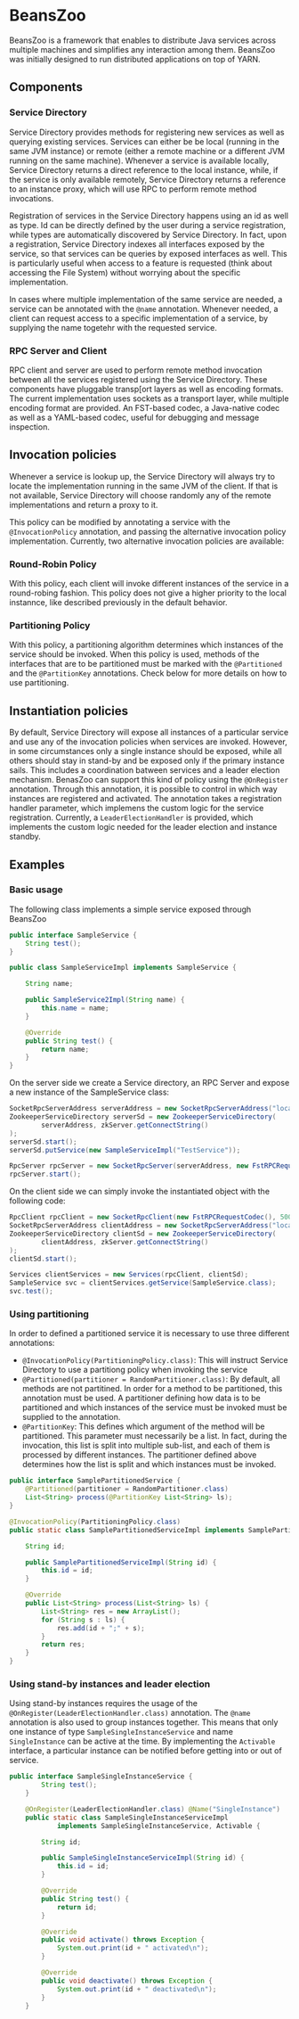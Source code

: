 
# BeansZoo


BeansZoo is a framework that enables to distribute Java services across multiple
machines and simplifies any interaction among them. BeansZoo was initially designed to run
distributed applications on top of YARN. 

## Components

### Service Directory

Service Directory provides methods for registering new services as well as querying existing services. Services can either be  be local (running in the same JVM instance) or remote (either a remote machine or a different JVM running on the same machine). Whenever a service is available locally, Service Directory returns a direct reference to the local instance, while, if the service is only available remotely, Service Directory returns a reference to an instance proxy, which will use RPC to perform remote method invocations.

Registration of services in the Service Directory happens using an id as well as type. Id can be directly defined by the user during a service registration, while types are automatically discovered by Service Directory. In fact, upon a registration, Service Directory indexes all interfaces exposed by the service, so that services can be queries by exposed interfaces as well. This is particularly useful when access to a feature is requested (think about accessing the File System) without worrying about the specific implementation. 

In cases where multiple implementation of the same service are needed, a service can be annotated with the ```@name``` annotation. Whenever needed, a client can request access to a specific implementation of a service, by supplying the name togetehr with the requested service. 

### RPC Server and Client

RPC client and server are used to perform remote method invocation between all the services registered using the Service Directory. These components have pluggable transp[ort layers as well as encoding formats. The current implementation uses sockets as a transport layer, while multiple encoding format are provided. An FST-based codec, a Java-native codec as well as a YAML-based codec, useful for debugging and message inspection. 

## Invocation policies

Whenever a service is lookup up, the Service Directory will always try to locate the implementation running in the same JVM of the client. If that is not available, Service Directory will choose randomly any of the remote implementations and return a proxy to it.

This policy can be modified by annotating a service with the ```@InvocationPolicy``` annotation, and passing the alternative invocation policy implementation. Currently, two alternative invocation policies are available:

### Round-Robin Policy
With this policy, each client will invoke different instances of the service in a round-robing fashion. This policy does not give a higher priority to the local instannce, like described previously in the default behavior.

### Partitioning Policy
With this policy, a partitioning algorithm determines which instances of the service should be invoked. When this policy is used, methods of the interfaces that are to be partitioned must be marked with the ```@Partitioned``` and the ```@PartitionKey``` annotations. Check below for more details on how to use partitioning. 

## Instantiation policies

By default, Service Directory will expose all instances of a particular service and use any of the invocation policies when services are invoked. However, in some circumstances only a single instance should be exposed, while all others should stay in stand-by and be exposed only if the primary instance sails. This includes a coordination batween services and a leader election mechanism. BenasZoo can support this kind of policy using the ```@OnRegister``` annotation. Through this annotation, it is possible to control in which way instances are registered and activated. The annotation takes a registration handler parameter, which implemens the custom logic for the service registration. Currently, a ```LeaderElectionHandler``` is provided, which implements the custom logic needed for the leader election and instance standby. 

## Examples
 
### Basic usage

The following class implements a simple service exposed through BeansZoo

```java
public interface SampleService {
    String test();
}

public class SampleServiceImpl implements SampleService {

    String name;

    public SampleService2Impl(String name) {
        this.name = name;
    }

    @Override
    public String test() {
        return name;
    }
}
```

On the server side we create a Service directory, an RPC Server and expose a new instance
of the SampleService class:

```java
SocketRpcServerAddress serverAddress = new SocketRpcServerAddress("localhost", 9090);
ZookeeperServiceDirectory serverSd = new ZookeeperServiceDirectory(
        serverAddress, zkServer.getConnectString()
);
serverSd.start();
serverSd.putService(new SampleServiceImpl("TestService"));

RpcServer rpcServer = new SocketRpcServer(serverAddress, new FstRPCRequestCodec(), serverSd);
rpcServer.start();
```

On the client side we can simply invoke the instantiated object with the following code:

```java
RpcClient rpcClient = new SocketRpcClient(new FstRPCRequestCodec(), 5000);
SocketRpcServerAddress clientAddress = new SocketRpcServerAddress("localhost", 9091);
ZookeeperServiceDirectory clientSd = new ZookeeperServiceDirectory(
        clientAddress, zkServer.getConnectString()
);
clientSd.start();

Services clientServices = new Services(rpcClient, clientSd);
SampleService svc = clientServices.getService(SampleService.class);
svc.test();
```

### Using partitioning

In order to defined a partitioned service it is necessary to use three different annotations:

- ```@InvocationPolicy(PartitioningPolicy.class)```: This will instruct Service Directory to use a partitiong policy when invoking the service
- ```@Partitioned(partitioner = RandomPartitioner.class)```: By default, all methods are not partitined. In order for a method to be partitioned, this annotation must be used. A partitioner defining how data is to be partitioned and which instances of the service must be invoked must be supplied to the annotation.
- ```@PartitionKey```: This defines which argument of the method will be partitioned. This parameter must necessarily be a list. In fact, during the invocation, this list is split into multiple sub-list, and each of them is processed by different instances. The partitioner defined above determines how the list is split and which instances must be invoked.

```java
public interface SamplePartitionedService {
    @Partitioned(partitioner = RandomPartitioner.class)
    List<String> process(@PartitionKey List<String> ls);
}

@InvocationPolicy(PartitioningPolicy.class)
public static class SamplePartitionedServiceImpl implements SamplePartitionedService {

    String id;

    public SamplePartitionedServiceImpl(String id) {
        this.id = id;
    }

    @Override
    public List<String> process(List<String> ls) {
        List<String> res = new ArrayList();
        for (String s : ls) {
            res.add(id + ";" + s);
        }
        return res;
    }
}
```

### Using stand-by instances and leader election

Using stand-by instances requires the usage of the ```@OnRegister(LeaderElectionHandler.class)``` annotation. The ```@name``` annotation is also used to group instances together. This means that only one instance of type ```SampleSingleInstanceService``` and name ```SingleInstance``` can be active at the time. By implementing the ```Activable``` interface, a particular instance can be notified before getting into or out of service.

```java
public interface SampleSingleInstanceService {
        String test();
    }

    @OnRegister(LeaderElectionHandler.class) @Name("SingleInstance")
    public static class SampleSingleInstanceServiceImpl
            implements SampleSingleInstanceService, Activable {

        String id;

        public SampleSingleInstanceServiceImpl(String id) {
            this.id = id;
        }

        @Override
        public String test() {
            return id;
        }

        @Override
        public void activate() throws Exception {
            System.out.print(id + " activated\n");
        }

        @Override
        public void deactivate() throws Exception {
            System.out.print(id + " deactivated\n");
        }
    }
```
